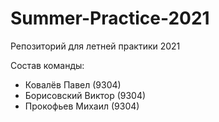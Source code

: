 # Summer-Practice-2021

Репозиторий для летней практики 2021

Состав команды:

* Ковалёв Павел (9304)
* Борисовский Виктор (9304)
* Прокофьев Михаил (9304)
